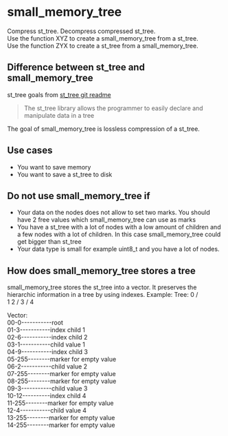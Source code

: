 # small_memory_tree  
Compress st_tree. Decompress compressed st_tree.  
Use the function XYZ to create a small_memory_tree from a st_tree.  
Use the function ZYX to create a st_tree from a small_memory_tree.  

## Difference between st_tree and small_memory_tree
st_tree goals from [st_tree git readme](https://github.com/erikerlandson/st_tree)
>The st_tree library allows the programmer to easily declare and manipulate data in a tree  

The goal of small_memory_tree is lossless compression of a st_tree.

## Use cases
- You want to save memory
- You want to save a st_tree to disk

## Do not use small_memory_tree if
- Your data on the nodes does not allow to set two marks. You should have 2 free values which small_memory_tree can use as marks
- You have a st_tree with a lot of nodes with a low amount of children and a few nodes with a lot of children. In this case small_memory_tree could get bigger than st_tree
- Your data type is small for example uint8_t and you have a lot of nodes.

## How does small_memory_tree stores a tree
small_memory_tree stores the st_tree into a vector. It preserves the hierarchic information in a tree by using indexes.
Example:
Tree:
          0
         / \
        1   2
       /
      3
     /
   4
   
Vector:  
00-0-----------root       
01-3-----------index child 1  
02-6-----------index child 2  
03-1-----------child value 1  
04-9-----------index child 3  
05-255--------marker for empty value  
06-2-----------child value 2  
07-255--------marker for empty value  
08-255--------marker for empty value  
09-3-----------child value 3  
10-12----------index child 4  
11-255--------marker for empty value  
12-4-----------child value 4  
13-255--------marker for empty value  
14-255--------marker for empty value  
